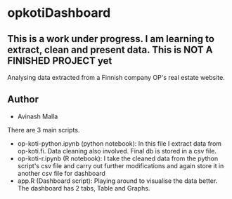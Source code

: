 # opkotiDashboard
## This is a work under progress. I am learning to extract, clean and present data. This is NOT A FINISHED PROJECT yet
Analysing data extracted from a Finnish company OP's real estate website.

## Author
- Avinash Malla

There are 3 main scripts.
- op-koti-python.ipynb (python notebook): In this file I extract data from op-koti.fi. Data cleaning also involved. Final db is stored in a csv file.
- op-koti-r.ipynb (R notebook): I take the cleaned data from the python script's csv file and carry out further modifications and again store it in another csv file for dashboard
- app.R (Dashboard script): Playing around to visualise the data better. The dashboard has 2 tabs, Table and Graphs.
